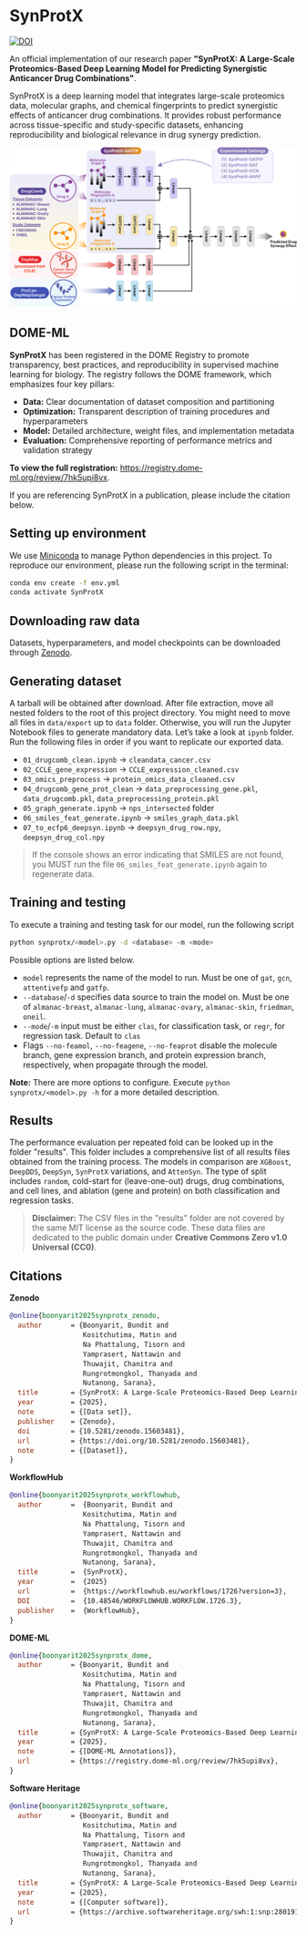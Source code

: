 # SynProtX

[![DOI](https://zenodo.org/badge/DOI/10.5281/zenodo.13285494.svg)](https://doi.org/10.5281/zenodo.13285494)

An official implementation of our research paper **"SynProtX: A Large-Scale Proteomics-Based Deep Learning Model for Predicting Synergistic Anticancer Drug Combinations"**.

SynProtX is a deep learning model that integrates large-scale proteomics data, molecular graphs, and chemical fingerprints to predict synergistic effects of anticancer drug combinations. It provides robust performance across tissue-specific and study-specific datasets, enhancing reproducibility and biological relevance in drug synergy prediction.

![SynProtX architecture](https://github.com/manbaritone/SynProtX/blob/main/synprotx_architect.png)

## DOME-ML

**SynProtX** has been registered in the  DOME Registry to promote transparency, best practices, and reproducibility in supervised machine learning for biology. The registry follows the DOME framework, which emphasizes four key pillars:

- **Data:** Clear documentation of dataset composition and partitioning
- **Optimization:** Transparent description of training procedures and hyperparameters
- **Model:** Detailed architecture, weight files, and implementation metadata
- **Evaluation:** Comprehensive reporting of performance metrics and validation strategy

**To view the full registration:** https://registry.dome-ml.org/review/7hk5upi8vx.

If you are referencing SynProtX in a publication, please include the citation below.

## Setting up environment

We use [Miniconda](https://docs.anaconda.com/miniconda/) to manage Python dependencies in this project. To reproduce our environment, please run the following script in the terminal:

```sh
conda env create -f env.yml
conda activate SynProtX
```

## Downloading raw data

Datasets, hyperparameters, and model checkpoints can be downloaded through [Zenodo](https://doi.org/10.5281/zenodo.13285494).

## Generating dataset

A tarball will be obtained after download. After file extraction, move all nested folders to the root of this project directory. You might need to move all files in `data/export` up to `data` folder. Otherwise, you will run the Jupyter Notebook files to generate mandatory data. Let’s take a look at `ipynb` folder. Run the following files in order if you want to replicate our exported data.

- `01_drugcomb_clean.ipynb` → `cleandata_cancer.csv`
- `02_CCLE_gene_expression` → `CCLE_expression_cleaned.csv`
- `03_omics_preprocess` → `protein_omics_data_cleaned.csv`
- `04_drugcomb_gene_prot_clean` → `data_preprocessing_gene.pkl`, `data_drugcomb.pkl`, `data_preprocessing_protein.pkl`
- `05_graph_generate.ipynb` → `nps_intersected` folder
- `06_smiles_feat_generate.ipynb` → `smiles_graph_data.pkl`
- `07_to_ecfp6_deepsyn.ipynb` → `deepsyn_drug_row.npy`, `deepsyn_drug_col.npy`

> If the console shows an error indicating that SMILES are not found, you MUST run the file `06_smiles_feat_generate.ipynb` again to regenerate data.

## Training and testing

To execute a training and testing task for our model, run the following script

```sh
python synprotx/<model>.py -d <database> -m <mode>
```

Possible options are listed below.

- `model` represents the name of the model to run. Must be one of `gat`, `gcn`, `attentivefp` and `gatfp`.
- `--database`/`-d` specifies data source to train the model on. Must be one of `almanac-breast`, `almanac-lung`, `almanac-ovary`, `almanac-skin`, `friedman`, `oneil`.
- `--mode`/`-m` input must be either `clas`, for classification task, or `regr`, for regression task. Default to `clas`
- Flags `--no-feamol`, `--no-feagene`, `--no-feaprot` disable the molecule branch, gene expression branch, and protein expression branch, respectively, when propagate through the model.

**Note:** There are more options to configure. Execute `python  synprotx/<model>.py -h` for a more detailed description.

## Results

The performance evaluation per repeated fold can be looked up in the folder "results". This folder includes a comprehensive list of all results files obtained from the training process.
The models in comparison are  `XGBoost`, `DeepDDS`, `DeepSyn`, `SynProtX` variations, and `AttenSyn`. The type of split includes `random`, cold-start for (leave-one-out) drugs, drug combinations,
and cell lines, and ablation (gene and protein) on both classification and regression tasks.

> **Disclaimer:** The CSV files in the "results" folder are not covered by the same MIT license as the source code.
These data files are dedicated to the public domain under **Creative Commons Zero v1.0 Universal (CC0)**.

## Citations

**Zenodo**
```bibtex
@online{boonyarit2025synprotx_zenodo,
  author       = {Boonyarit, Bundit and
                  Kositchutima, Matin and
                  Na Phattalung, Tisorn and
                  Yamprasert, Nattawin and
                  Thuwajit, Chanitra and
                  Rungrotmongkol, Thanyada and
                  Nutanong, Sarana},
  title        = {SynProtX: A Large-Scale Proteomics-Based Deep Learning Model for Predicting Synergistic Anticancer Drug Combinations},
  year         = {2025},
  note         = {[Data set]},
  publisher    = {Zenodo},
  doi          = {10.5281/zenodo.15603481},
  url          = {https://doi.org/10.5281/zenodo.15603481},
  note         = {[Dataset]},
}
```

**WorkflowHub**
```bibtex
@online{boonyarit2025synprotx_workflowhub,
  author       =  {Boonyarit, Bundit and
                  Kositchutima, Matin and
                  Na Phattalung, Tisorn and
                  Yamprasert, Nattawin and
                  Thuwajit, Chanitra and
                  Rungrotmongkol, Thanyada and
                  Nutanong, Sarana},
  title        =  {SynProtX},
  year         =  {2025}
  url          =  {https://workflowhub.eu/workflows/1726?version=3},
  DOI          =  {10.48546/WORKFLOWHUB.WORKFLOW.1726.3},
  publisher    =  {WorkflowHub},
}
```

**DOME-ML**
```bibtex
@online{boonyarit2025synprotx_dome,
  author       = {Boonyarit, Bundit and
                  Kositchutima, Matin and
                  Na Phattalung, Tisorn and
                  Yamprasert, Nattawin and
                  Thuwajit, Chanitra and
                  Rungrotmongkol, Thanyada and
                  Nutanong, Sarana},
  title        = {SynProtX: A Large-Scale Proteomics-Based Deep Learning Model for Predicting Synergistic Anticancer Drug Combinations},
  year         = {2025},
  note         = {[DOME-ML Annotations]},
  url          = {https://registry.dome-ml.org/review/7hk5upi8vx},
}

```

**Software Heritage**
```bibtex
@online{boonyarit2025synprotx_software,
  author       = {Boonyarit, Bundit and
                  Kositchutima, Matin and
                  Na Phattalung, Tisorn and
                  Yamprasert, Nattawin and
                  Thuwajit, Chanitra and
                  Rungrotmongkol, Thanyada and
                  Nutanong, Sarana},
  title        = {SynProtX: A Large-Scale Proteomics-Based Deep Learning Model for Predicting Synergistic Anticancer Drug Combinations (Version 1)},
  year         = {2025},
  note         = {[Computer software]},
  url          = {https://archive.softwareheritage.org/swh:1:snp:28019112cc4ea0fdcb8c529e6c895b0dcc434add;origin=https://github.com/manbaritone/SynProtX},
}
```
